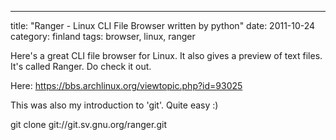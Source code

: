 ---
title: "Ranger - Linux CLI File Browser written by python"
date: 2011-10-24
category: finland
tags: browser, linux, ranger

Here's a great CLI file browser for Linux. It also gives a preview of text files. It's called Ranger. Do check it out.

Here: https://bbs.archlinux.org/viewtopic.php?id=93025

This was also my introduction to 'git'. Quite easy :)

git clone git://git.sv.gnu.org/ranger.git
